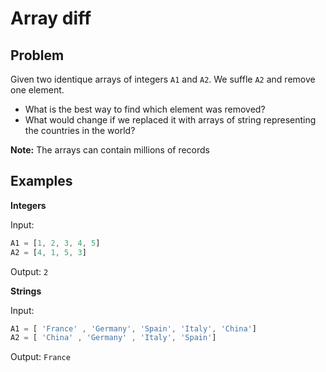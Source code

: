 # Array diff

## Problem

Given two identique arrays of integers `A1` and `A2`. We suffle `A2` and remove one element. 

* What is the best way to find which element was removed?
* What would change if we replaced it with arrays of string representing the countries in the world?

**Note:** The arrays can contain millions of records


## Examples

**Integers**

Input: 
```javascript
A1 = [1, 2, 3, 4, 5]
A2 = [4, 1, 5, 3]
```

Output: `2`

**Strings**

Input: 
```javascript
A1 = [ 'France' , 'Germany', 'Spain', 'Italy', 'China']
A2 = [ 'China' , 'Germany' , 'Italy', 'Spain']
```

Output: `France`
